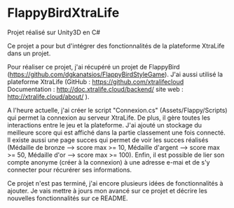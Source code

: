 # FlappyBirdXtraLife
Projet réalisé sur Unity3D en C#


Ce projet a pour but d'intégrer des fonctionnalités de la plateforme XtraLife dans un projet.

Pour réaliser ce projet, j'ai récupéré un projet de FlappyBird (https://github.com/dgkanatsios/FlappyBirdStyleGame). J'ai aussi utilisé la plateforme XtraLife (GitHub : https://github.com/xtralifecloud Documentation : http://doc.xtralife.cloud/backend/ site web : http://xtralife.cloud/about/ ).

A l'heure actuelle, j'ai créer le script "Connexion.cs" (Assets/Flappy/Scripts) qui permet la connexion au serveur XtraLife. De plus, il gère toutes les interactions entre le jeu et la plateforme. J'ai ajouté un stockage du meilleure score qui est affiché dans la partie classement une fois connecté. Il existe aussi une page succes qui permet de voir les succes réalisés (Médaille de bronze --> score max >= 10, Médaille d'argent --> score max >= 50, Médaille d'or --> score max >= 100). Enfin, il est possible de lier son compte anonyme (créer à la connexion) à une adresse e-mai et de s'y connecter pour récurérer ses informations.

Ce projet n'est pas terminé, j'ai encore plusieurs idées de fonctionnalités à ajouter. Je vais mettre à jours mon avancé sur ce projet et décrire les nouvelles fonctionnalités sur ce README.

